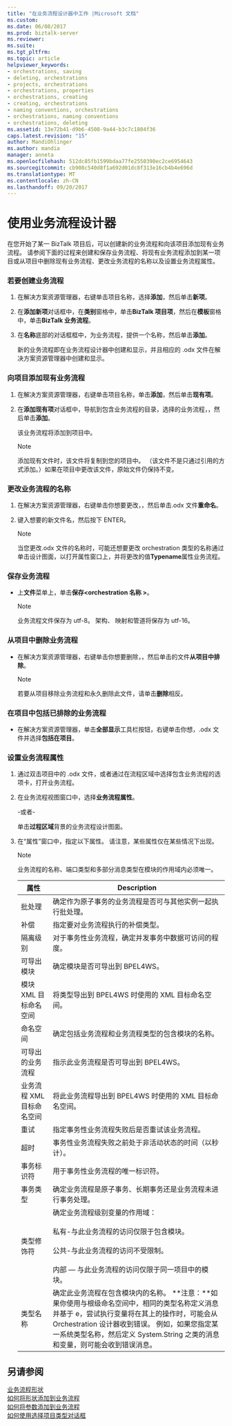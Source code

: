 ```yaml
---
title: "在业务流程设计器中工作 |Microsoft 文档"
ms.custom: 
ms.date: 06/08/2017
ms.prod: biztalk-server
ms.reviewer: 
ms.suite: 
ms.tgt_pltfrm: 
ms.topic: article
helpviewer_keywords:
- orchestrations, saving
- deleting, orchestrations
- projects, orchestrations
- orchestrations, properties
- orchestrations, creating
- creating, orchestrations
- naming conventions, orchestrations
- orchestrations, naming conventions
- orchestrations, deleting
ms.assetid: 13e72b41-d9b6-4508-9a44-b3c7c1804f36
caps.latest.revision: "15"
author: MandiOhlinger
ms.author: mandia
manager: anneta
ms.openlocfilehash: 512dc85fb1599bdaa77fe2550390ec2ce6954643
ms.sourcegitcommit: cb908c540d8f1a692d01dc8f313e16cb4b4e696d
ms.translationtype: MT
ms.contentlocale: zh-CN
ms.lasthandoff: 09/20/2017
---
```

# <a name="working-in-orchestration-designer"></a>使用业务流程设计器
在您开始了某一 BizTalk 项目后，可以创建新的业务流程和向该项目添加现有业务流程。 请参阅下面的过程来创建和保存业务流程、将现有业务流程添加到某一项目或从项目中删除现有业务流程、更改业务流程的名称以及设置业务流程属性。  
  
### <a name="to-create-an-orchestration"></a>若要创建业务流程  
  
1.  在解决方案资源管理器，右键单击项目名称，选择**添加**，然后单击**新项**。  
  
2.  在**添加新项**对话框中，在**类别**窗格中，单击**BizTalk 项目项**，然后在**模板**窗格中，单击**BizTalk 业务流程**。  
  
3.  在**名称**底部的对话框框中，为业务流程，提供一个名称，然后单击**添加**。  
  
     新的业务流程即在业务流程设计器中创建和显示，并且相应的 .odx 文件在解决方案资源管理器中创建和显示。  
  
### <a name="to-add-an-existing-orchestration-to-a-project"></a>向项目添加现有业务流程  
  
1.  在解决方案资源管理器，右键单击项目名称，单击**添加**，然后单击**现有项**。  
  
2.  在**添加现有项**对话框中，导航到包含业务流程的目录，选择的业务流程，，然后单击**添加**。  
  
     该业务流程将添加到项目中。  
  
    > [!NOTE]
    >  添加现有文件时，该文件将复制到您的项目中。 （该文件不是只通过引用的方式添加。）如果在项目中更改该文件，原始文件仍保持不变。  
  
### <a name="to-change-the-name-of-an-orchestration"></a>更改业务流程的名称  
  
1.  在解决方案资源管理器，右键单击你想要更改，，然后单击.odx 文件**重命名**。  
  
2.  键入想要的新文件名，然后按下 ENTER。  
  
    > [!NOTE]
    >  当您更改.odx 文件的名称时，可能还想要更改 orchestration 类型的名称通过单击设计图面，以打开属性窗口上，并将更改的值**Typename**属性业务流程。  
  
### <a name="to-save-an-orchestration"></a>保存业务流程  
  
-   上**文件**菜单上，单击**保存\<orchestration 名称 >**。  
  
    > [!NOTE]
    >  业务流程文件保存为 utf-8。  架构、 映射和管道将保存为 utf-16。  
  
### <a name="to-remove-an-orchestration-from-a-project"></a>从项目中删除业务流程  
  
-   在解决方案资源管理器，右键单击你想要删除，，然后单击的文件**从项目中排除**。  
  
    > [!NOTE]
    >  若要从项目移除业务流程和永久删除此文件，请单击**删除**相反。  
  
### <a name="to-include-an-excluded-orchestration-in-a-project"></a>在项目中包括已排除的业务流程  
  
-   在解决方案资源管理器，单击**全部显示**工具栏按钮，右键单击你想，.odx 文件并选择**包括在项目**。  
  
### <a name="to-set-orchestration-properties"></a>设置业务流程属性  
  
1.  通过双击项目中的 .odx 文件，或者通过在流程区域中选择包含业务流程的选项卡，打开业务流程。  
  
2.  在业务流程视图窗口中，选择**业务流程属性**。  
  
     -或者-  
  
     单击**过程区域**背景的业务流程设计图面。  
  
3.  在“属性”窗口中，指定以下属性。 请注意，某些属性仅在某些情况下出现。  
  
    > [!NOTE]
    >  业务流程的名称、端口类型和多部分消息类型在模块的作用域内必须唯一。  
  
    |属性|Description|  
    |--------------|-----------------|  
    |批处理|确定作为原子事务的业务流程是否可与其他实例一起执行批处理。|  
    |补偿|指定要对业务流程执行的补偿类型。|  
    |隔离级别|对于事务性业务流程，确定并发事务中数据可访问的程度。|  
    |可导出模块|确定模块是否可导出到 BPEL4WS。|  
    |模块 XML 目标命名空间|将类型导出到 BPEL4WS 时使用的 XML 目标命名空间。|  
    |命名空间|确定包括业务流程和业务流程类型的包含模块的名称。|  
    |可导出的业务流程|指示此业务流程是否可导出到 BPEL4WS。|  
    |业务流程 XML 目标命名空间|将此业务流程导出到 BPEL4WS 时使用的 XML 目标命名空间。|  
    |重试|指定事务性业务流程失败后是否重试该业务流程。|  
    |超时|事务性业务流程失败之前处于非活动状态的时间（以秒计）。|  
    |事务标识符|用于事务性业务流程的唯一标识符。|  
    |事务类型|确定业务流程是原子事务、长期事务还是业务流程未进行事务处理。|  
    |类型修饰符|确定业务流程级别变量的作用域：<br /><br /> 私有-与此业务流程的访问仅限于包含模块。<br /><br /> 公共-与此业务流程的访问不受限制。<br /><br /> 内部 — 与此业务流程的访问仅限于同一项目中的模块。|  
    |类型名称|确定此业务流程在包含模块内的名称。 **注意：**如果你使用与根级命名空间中，相同的类型名称定义消息并基于 e，尝试执行变量将在其上的操作时，可能会从 Orchestration 设计器收到错误。 例如，如果您指定某一系统类型名称，然后定义 System.String 之类的消息和变量，则可能会收到错误消息。|  
  
## <a name="see-also"></a>另请参阅  
 [业务流程形状](../core/orchestration-shapes.md)   
 [如何将形状添加到业务流程](../core/how-to-add-shapes-to-orchestrations.md)   
 [如何将参数添加到业务流程](../core/how-to-add-parameters-to-orchestrations.md)   
 [如何使用选择项目类型对话框](../core/how-to-use-the-select-artifact-type-dialog-box.md)